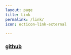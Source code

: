 ```yaml
---
layout: page
title: Link
permalink: /link/
icon: octicon-link-external

---
```


### [github](https://github.com/tyler-yox/blog)